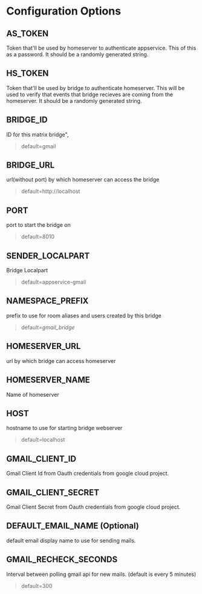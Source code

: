 # Configuration Options

## AS_TOKEN
Token that'll be used by homeserver to authenticate appservice. This of this as a password. It should be a randomly generated string.

## HS_TOKEN
Token that'll be used by bridge to authenticate homeserver. This will be used to verify that events that bridge recieves are coming from the homeserver. It should be a randomly generated string.
	
## BRIDGE_ID
ID for this matrix bridge",
> default=gmail

## BRIDGE_URL
url(without port) by which homeserver can access the bridge
>default=http://localhost

## PORT
port to start the bridge on
>default=8010

## SENDER_LOCALPART
Bridge Localpart
>default=appservice-gmail

## NAMESPACE_PREFIX
prefix to use for room aliases and users created by this bridge
> default=_gmail_bridge_


## HOMESERVER_URL
url by which bridge can access homeserver

## HOMESERVER_NAME
Name of homeserver

## HOST
hostname to use for starting bridge webserver
> default=localhost

## GMAIL_CLIENT_ID
Gmail Client Id from Oauth credentials from google cloud project.

## GMAIL_CLIENT_SECRET
Gmail Client Secret from Oauth credentials from google cloud project.

## DEFAULT_EMAIL_NAME (Optional)
default email display name to use for sending mails.

## GMAIL_RECHECK_SECONDS
Interval between polling gmail api for new mails. (default is every 5 minutes)
>default=300